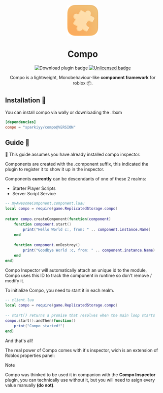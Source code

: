 <div>
    <p align="center"><img src="assets/icons/toolbarIcon.png" height=100 width=100></p>
    <h1 align="center">Compo</h1>
    <p align="center">
        <img alt="Download plugin badge" src="https://img.shields.io/badge/Download-plugin-yellow"/> 
        <a href="UNLICENSE.md"><img alt="Unlicensed badge" src="https://img.shields.io/badge/License-The%20Unlicense-pink"/></a>
    </p>
    <p align="center">Compo is a lightweight, Monobehaviour-like <b>component framework</b> for roblox 📦.</p>
</div>

## Installation 🦭

You can install compo via wally or downloading the .rbxm

```toml
[dependencies]
compo = "sparkiyy/compo@VERSION"
```

## Guide 🐆
🚧 This guide assumes you have already installed compo inspector.

Components are created with the .component suffix, this indicated the plugin to register it to show it up in the inspector.



Components **currently** can be descendants of one of these 2 realms:
- Starter Player Scripts
- Server Script Service


```lua
-- myAwesomeComponent.component.luau
local compo = require(game.ReplicatedStorage.compo)

return compo.createComponent(function(component)
    function component.start()
        print("Hello World c:, from: " .. component.instance.Name)   
    end
    
    function component.onDestroy()
        print("Goodbye World :c, from: " .. component.instance.Name) 
    end
end)
```

Compo Inspector will automatically attach an unique id to the module, Compo uses this ID to track the component in runtime so don't remove / modify it.

To initialize Compo, you need to start it in each realm.
```lua
-- client.lua
local compo = require(game.ReplicatedStorage.compo)

-- start() returns a promise that resolves when the main loop starts
compo.start():andThen(function()
    print("Compo started!")
end)
```

And that's all!

The real power of Compo comes with it's inspector, wich is an extension of Roblox properties panel:


> [!NOTE]
> Compo was thinked to be used it in companion with the **Compo Inspector** plugin, you can technically use without it, but you will need to asign every value manually **(do not)**.
